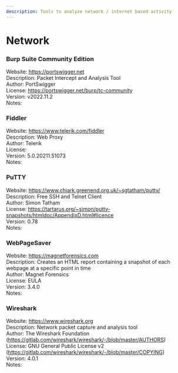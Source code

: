 ```yaml
---  
description: Tools to analyze network / internet based activity  
---  
```

  
# Network  
  
### Burp Suite Community Edition  
Website: https://portswigger.net  
Description: Packet Intercept and Analysis Tool  
Author: PortSwigger  
License: https://portswigger.net/burp/tc-community  
Version: v2022.11.2  
Notes:  
  
### Fiddler  
Website: https://www.telerik.com/fiddler  
Description: Web Proxy  
Author: Telerik  
License:   
Version: 5.0.20211.51073  
Notes:   
  
### PuTTY  
Website: https://www.chiark.greenend.org.uk/~sgtatham/putty/  
Description: Free SSH and Telnet Client  
Author: Simon Tatham  
License: https://tartarus.org/~simon/putty-snapshots/htmldoc/AppendixD.html#licence  
Version: 0.78  
Notes:  
  
### WebPageSaver  
Website: https://magnetforensics.com  
Description: Creates an HTML report containing a snapshot of each webpage at a specific point in time  
Author: Magnet Forensics  
License: EULA  
Version: 3.4.0  
Notes:  
  
### Wireshark  
Website: https://www.wireshark.org  
Description: Network packet capture and analysis tool  
Author: The Wireshark Foundation (https://gitlab.com/wireshark/wireshark/-/blob/master/AUTHORS)  
License: GNU General Public License v2 (https://gitlab.com/wireshark/wireshark/-/blob/master/COPYING)  
Version: 4.0.1  
Notes:   
  
